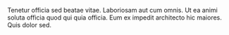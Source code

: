 Tenetur officia sed beatae vitae. Laboriosam aut cum omnis. Ut ea animi soluta officia quod qui quia officia. Eum ex impedit architecto hic maiores. Quis dolor sed.